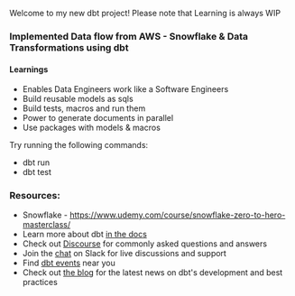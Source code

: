 Welcome to my new dbt project! Please note that Learning is always WIP

### Implemented Data flow from AWS - Snowflake & Data Transformations using dbt

#### Learnings
 - Enables Data Engineers work like a Software Engineers
 - Build reusable models as sqls
 - Build tests, macros and run them
 - Power to generate documents in parallel
 - Use packages with models & macros

Try running the following commands:
- dbt run
- dbt test


### Resources:
- Snowflake - https://www.udemy.com/course/snowflake-zero-to-hero-masterclass/
- Learn more about dbt [in the docs](https://docs.getdbt.com/docs/introduction)
- Check out [Discourse](https://discourse.getdbt.com/) for commonly asked questions and answers
- Join the [chat](http://slack.getdbt.com/) on Slack for live discussions and support
- Find [dbt events](https://events.getdbt.com) near you
- Check out [the blog](https://blog.getdbt.com/) for the latest news on dbt's development and best practices
